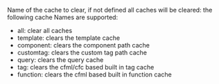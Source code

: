 Name of the cache to clear, if not defined all caches will be cleared:
      the following cache Names are supported:

- all: clear all caches
- template: clears the template cache
- component: clears the component path cache
- customtag: clears the custom tag path cache
- query: clears the query cache
- tag: clears the cfml/cfc based built in tag cache
- function: clears the cfml based built in function cache